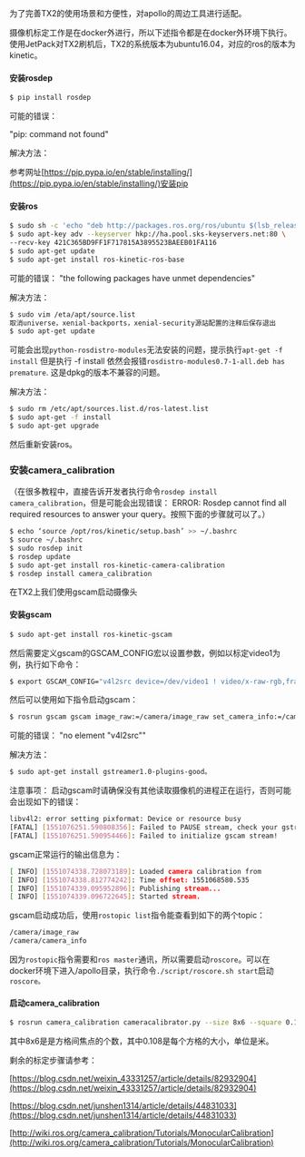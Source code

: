 为了完善TX2的使用场景和方便性，对apollo的周边工具进行适配。

摄像机标定工作是在docker外进行，所以下述指令都是在docker外环境下执行。
使用JetPack对TX2刷机后，TX2的系统版本为ubuntu16.04，对应的ros的版本为kinetic。


#### 安装rosdep
```bash
$ pip install rosdep
```

可能的错误：

"pip: command not found"

解决方法：

参考网址[https://pip.pypa.io/en/stable/installing/](https://pip.pypa.io/en/stable/installing/)安装pip


#### 安装ros
```bash
$ sudo sh -c 'echo "deb http://packages.ros.org/ros/ubuntu $(lsb_release -sc) main" > /etc/apt/sources.list.d/ros-latest.list'
$ sudo apt-key adv --keyserver hkp://ha.pool.sks-keyservers.net:80 \
--recv-key 421C365BD9FF1F717815A3895523BAEEB01FA116
$ sudo apt-get update
$ sudo apt-get install ros-kinetic-ros-base
```

可能的错误：
"the following packages have unmet dependencies"


解决方法：
```bash
$ sudo vim /eta/apt/source.list
取消universe，xenial-backports，xenial-security源站配置的注释后保存退出
$ sudo apt-get update
```

可能会出现`python-rosdistro-modules`无法安装的问题，提示执行`apt-get -f install`
但是执行 -f install 依然会报错`rosdistro-modules0.7-1-all.deb has premature`.
这是dpkg的版本不兼容的问题。

解决方法：
```bash
$ sudo rm /etc/apt/sources.list.d/ros-latest.list
$ sudo apt-get -f install
$ sudo apt-get upgrade
```
然后重新安装ros。


### 安装camera_calibration
（在很多教程中，直接告诉开发者执行命令`rosdep install camera_calibration`，但是可能会出现错误：
ERROR: Rosdep cannot find all required resources to answer your query。按照下面的步骤就可以了。）
```bash
$ echo ‘source /opt/ros/kinetic/setup.bash’ >> ~/.bashrc
$ source ~/.bashrc
$ sudo rosdep init
$ rosdep update
$ sudo apt-get install ros-kinetic-camera-calibration
$ rosdep install camera_calibration
```

在TX2上我们使用gscam启动摄像头
#### 安装gscam
```bash
$ sudo apt-get install ros-kinetic-gscam
```

然后需要定义gscam的GSCAM_CONFIG宏以设置参数，例如以标定video1为例，执行如下命令：
```bash
$ export GSCAM_CONFIG="v4l2src device=/dev/video1 ! video/x-raw-rgb,framerate=30/1 ! ffmpegcolorspace"
```

然后可以使用如下指令启动gscam：
```bash
$ rosrun gscam gscam image_raw:=/camera/image_raw set_camera_info:=/camera/set_camera_info
```

可能的错误：
"no element "v4l2src""

解决方法：
```bash
$ sudo apt-get install gstreamer1.0-plugins-good。
```

注意事项：
启动gscam时请确保没有其他读取摄像机的进程正在运行，否则可能会出现如下的错误：
```bash
libv4l2: error setting pixformat: Device or resource busy
[FATAL] [1551076251.590808356]: Failed to PAUSE stream, check your gstreamer configuration.
[FATAL] [1551076251.590954466]: Failed to initialize gscam stream!
```
gscam正常运行的输出信息为：
```bash
[ INFO] [1551074338.728073189]: Loaded camera calibration from
[ INFO] [1551074338.812774242]: Time offset: 1551068580.535
[ INFO] [1551074339.095952896]: Publishing stream...
[ INFO] [1551074339.096722645]: Started stream.
```

gscam启动成功后，使用`rostopic list`指令能查看到如下的两个topic：
```bash
/camera/image_raw
/camera/camera_info
```
因为`rostopic`指令需要和`ros master`通讯，所以需要启动`roscore`。可以在docker环境下进入/apollo目录，执行命令`./script/roscore.sh start`启动`roscore。`

#### 启动camera_calibration
```bash
$ rosrun camera_calibration cameracalibrator.py --size 8x6 --square 0.108 image:=/camera/image_raw camera:=/camera
```
其中8x6是是方格间焦点的个数，其中0.108是每个方格的大小，单位是米。

剩余的标定步骤请参考：

[https://blog.csdn.net/weixin_43331257/article/details/82932904](https://blog.csdn.net/weixin_43331257/article/details/82932904)

[https://blog.csdn.net/junshen1314/article/details/44831033](https://blog.csdn.net/junshen1314/article/details/44831033)

[http://wiki.ros.org/camera_calibration/Tutorials/MonocularCalibration](http://wiki.ros.org/camera_calibration/Tutorials/MonocularCalibration)
